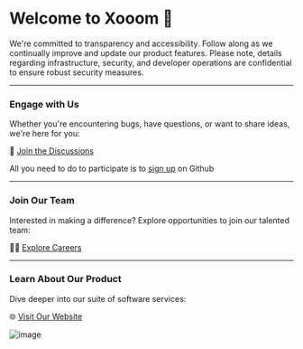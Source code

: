 # Welcome to Xooom 👋

We're committed to transparency and accessibility. Follow along as we continually improve and update our product features. Please note, details regarding infrastructure, security, and developer operations are confidential to ensure robust security measures.

---

### Engage with Us
Whether you're encountering bugs, have questions, or want to share ideas, we're here for you:

💬 [Join the Discussions](https://github.com/orgs/xooom-community/discussions)

All you need to do to participate is to [sign up](https://github.com/signup) on Github

---

### Join Our Team
Interested in making a difference? Explore opportunities to join our talented team:

🧑‍💻 [Explore Careers](https://xooom.dk/jobs)

---

### Learn About Our Product
Dive deeper into our suite of software services:

🌐 [Visit Our Website](https://xooom.dk)

![image](https://github.com/xooom-community/.github/assets/11291103/1043c6b9-b20c-45a5-a241-c1d53df35b21)
